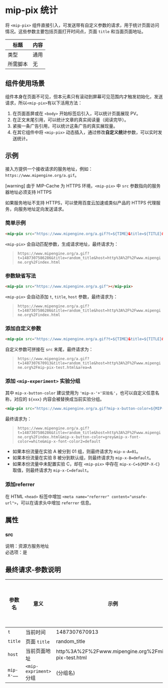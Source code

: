 # mip-pix 统计

将 `<mip-pix>` 组件直接引入，可发送带有自定义参数的请求，用于统计页面访问情况。这些参数主要包括页面打开时间点，页面 `title` 和当面页面地址。

标题|内容
----|----
类型|通用
所需脚本|无

## 组件使用场景
组件本身在页面不可见，但本元素只有滚动到屏幕可见范围内才触发初始化，发送请求，所以`<mip-pix>`有以下活用方法：

1. 在页面首屏或在 `<body>` 开始标签后引入，可以统计页面展现 PV。
2. 在正文末尾引用，可以统计文章的真实阅读量（阅读完毕）。
3. 紧挨一条广告引用，可以统计这条广告的真实展现量。
4. 在其它组件中将 `<mip-pix>` 动态插入，通过修改**自定义统计**参数，可以实时发送统计。


## 示例

接入方提供一个接收请求的服务地址，例如：`https://www.mipengine.org/a.gif`。

[warning] 由于 MIP-Cache 为 HTTPS 环境，`<mip-pix>` 中 `src` 参数指向的服务器地址必须支持 HTTPS

如果服务地址不支持 HTTPS，可以使用百度云加速或类似产品的 HTTPS 代理服务，向服务地址定向发送请求。

### 简单示例
```html
<mip-pix src="https://www.mipengine.org/a.gif?t=${TIME}&title=${TITLE}&host=${HOST}"></mip-pix>
```
`<mip-pix>` 会自动匹配参数，生成请求地址，最终请求为：

> `https://www.mipengine.org/a.gif?t=1487307586286&title=random_title&host=http%3A%2F%2Fwww.mipengine.org%2Findex.html`

### 参数缺省写法
```html
<mip-pix src="https://www.mipengine.org/a.gif"></mip-pix>
```
`<mip-pix>` 会自动添加 `t`, `title`, `host` 参数，最终请求为：

> `https://www.mipengine.org/a.gif?t=1487307586286&title=random_title&host=http%3A%2F%2Fwww.mipengine.org%2Findex.html`

### 添加自定义参数
```html
<mip-pix src="https://www.mipengine.org/a.gif?t=${TIME}&title=${TITLE}&host=${HOST}&area=A"></mip-pix>
```
自定义参数可拼接在 `src` 末尾，最终请求为：

> `https://www.mipengine.org/a.gif?t=1487307670913&title=random_title&host=http%3A%2F%2Fwww.mipengine.org%2Fmip-pix-test.html&area=A`

### 添加 `<mip-experiment>` 实验分组
其中 `mip-x-button-color` 建议使用为 `'mip-x-'+'实验名'`，也可以自定义任意名称，对应的 `${xxx}` 内容会被替换成当前实验分组。

```html
<mip-pix src="https://www.mipengine.org/a.gif?mip-x-button-color=${MIP-X-BUTTON-COLOR}&mip-x-font-color=${MIP-X-FONT-COLOR}"></mip-pix>
```

最终请求为：

> `https://www.mipengine.org/a.gif?t=1487307586286&title=random_title&host=http%3A%2F%2Fwww.mipengine.org%2Findex.html&mip-x-button-color=grey&mip-x-font-color=white&mip-x-font-color2=default`

- 如果本份流量在实验 A 被分到 01 组，则最终请求为 `mip-x-A=01`。
- 如果本份流量在实验 B 被分到默认组，则最终请求为 `mip-x-B=default`。
- 如果本份流量中未配置实验 C，却在 `<mip-pix>` 中存在 `mip-x-C=${MIP-X-C}` 取值，则最终请求为 `mip-x-C=default`。


### 添加referrer
在 HTML `<head>` 标签中增加 `<meta name="referrer" content="unsafe-url">`，可以在请求头中增加 `referrer` 信息。

## 属性
### src

说明：资源方服务地址	
必选项：是

## 最终请求-参数说明

参数名|意义|示例|是否默认添加
----|----|----|----
`t`|当前时间|1487307670913|是
`title`|页面 `title`|random_title|是
`host`|当前页面地址|http%3A%2F%2Fwww.mipengine.org%2Fmip-pix-test.html|是
`mip-x-……`|`<mip-expriment>` 分组|(分组名)|否
